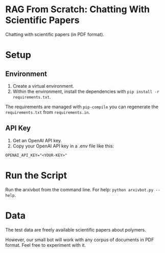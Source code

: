 # RAG From Scratch: Chatting With Scientific Papers
Chatting with scientific papers (in PDF format).


# Setup

## Environment

1. Create a virtual environment.
2. Within the environment, install the dependencies with `pip install -r requirements.txt`.

The requirements are managed with `pip-compile` you can regenerate the `requirements.txt` from `requirements.in`.

## API Key

1. Get an OpenAI API key.
2. Copy your OpenAI API key in a .env file like this:

```
OPENAI_API_KEY="<YOUR-KEY>"
```

# Run the Script

Run the arxivbot from the command line. For help: `python arxivbot.py --help`.


# Data
The test data are freely available scientific papers about polymers.

However, our small bot will work with any corpus of documents in PDF format. Feel free to experiment with it.
